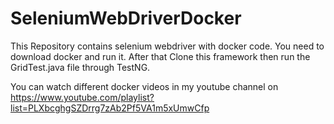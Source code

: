 # SeleniumWebDriverDocker
This Repository contains selenium webdriver with docker code. You need to download docker and run it. After that Clone this framework then run the GridTest.java file through TestNG.

You can watch different docker videos in my youtube channel on https://www.youtube.com/playlist?list=PLXbcghgSZDrrg7zAb2Pf5VA1m5xUmwCfp
